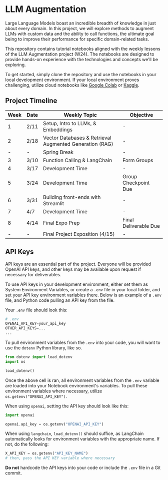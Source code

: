 # LLM Augmentation

Large Language Models boast an incredible breadth of knowledge in just about every domain. In this project, we will explore methods to augment LLMs with custom data and the ability to call functions, the ultimate goal being to improve their performance for specific domain-related tasks.

This repository contains tutorial notebooks aligned with the weekly lessons of the LLM Augmentation project (W24). The notebooks are designed to provide hands-on experience with the technologies and concepts we'll be exploring. 

To get started, simply clone the repository and use the notebooks in your local development environment. If your local environment proves challenging, utilize cloud notebooks like [Google Colab](https://colab.research.google.com/) or [Kaggle](https://www.kaggle.com/).

## Project Timeline 

| Week | Date  | Weekly Topic                                     | Objective             |
|------|-------|--------------------------------------------------|-----------------------|
| 1    | 2/11  | Setup, Intro to LLMs, & Embeddings               | -                     |
| 2    | 2/18  | Vector Databases & Retrieval Augmented Generation (RAG) | -              |
| -    | -     | Spring Break                                     | -                     |
| 3    | 3/10  | Function Calling & LangChain                     | Form Groups           |
| 4    | 3/17  | Development Time                                 | -                     |
| 5    | 3/24  | Development Time                                 | Group Checkpoint Due  |
| 6    | 3/31  | Building front-ends with Streamlit        | -                     |
| 7    | 4/7   | Development Time                                 | -                     |
| 8    | 4/14  | Final Expo Prep                                  | Final Deliverable Due |
| -    | -     | Final Project Exposition (4/15)                  | -                     |

## API Keys
API keys are an essential part of the project. Everyone will be provided OpenAI API keys, and other keys may be available upon request if necessary for deliverables.

To use API keys in your development environment, either set them as System Environment Variables, or create a `.env` file in your local folder, and set your API key environment variables there. Below is an example of a `.env` file, and Python code pulling an API key from the file.

Your `.env` file should look this:
```py
# .env
OPENAI_API_KEY=your_api_key
OTHER_API_KEYS=...
...
```

To pull environment variables from the `.env` into your code, you will want to use the `dotenv` Python library, like so.
```py
from dotenv import load_dotenv
import os

load_dotenv()
```

Once the above cell is ran, all environment variables from the `.env` variable are loaded into your Notebook environment's variables. To pull these environment variables where necessary, utilize `os.getenv("OPENAI_API_KEY")`.

When using `openai`, setting the API key should look like this:
```py
import openai

openai.api_key = os.getenv("OPENAI_API_KEY")
```

When using `langchain`, `load_dotenv()` should suffice, as LangChain automatically looks for environment variables with the appropriate name. If not, do the following:
```py
X_API_KEY = os.getenv("API_KEY_NAME")
# then, pass the API KEY variable where necessary
```

__**Do not**__ hardcode the API keys into your code or include the `.env` file in a Git commit.
